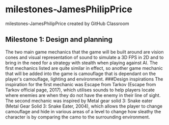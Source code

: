 # milestones-JamesPhilipPrice
milestones-JamesPhilipPrice created by GitHub Classroom
## Milestone 1: Design and planning
The two main game mechanics that the game will be built around are vision cones and visual representation of sound to simulate a 3D FPS in 2D and to bring in the need for a strategy with stealth when playing against AI. The first mechanics listed are quite similar in effect, so another game mechanic that will be added into the game is camouflage that is dependant on the player's camouflage, lighting and environment.
###Design inspirations
The inspiration for the first mechanic was Escape from Tarkov (Escape from Tarkov official page, 2017), which utilises sounds to help players locate where enemies are when they do not have the enemy in their line of sight.
The second mechanic was inspired by Metal gear solid 3: Snake eater (Metal Gear Solid 3: Snake Eater, 2004), which allows the player to change camouflage and hide in various areas of a level to change how sleathy the character is by comparing the camo to the surrounding environment.
